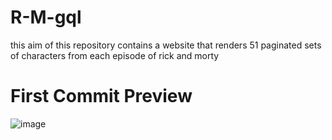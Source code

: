 # R-M-gql
this aim of this repository contains a website that renders 51 paginated sets of characters from each episode of rick and morty

# First Commit Preview

![image](https://github.com/JamarTG/R-M-gql/assets/71823011/70839b62-65fc-4f0a-9ada-4efddecb484f)


